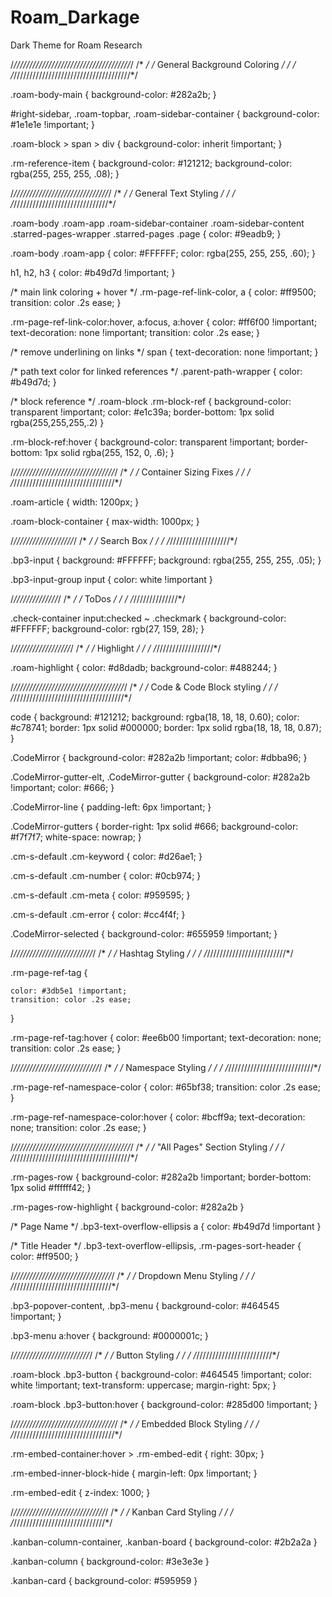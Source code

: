 # Roam_Darkage
Dark Theme for Roam Research

/*/////////////////////////////////////*/
/*                                     */
/*     General Background Coloring     */
/*                                     */
/*/////////////////////////////////////*/

.roam-body-main {
    background-color: #282a2b;
}

#right-sidebar, .roam-topbar, .roam-sidebar-container {
    background-color: #1e1e1e !important;
}

.roam-block > span > div {
    background-color: inherit !important;
}

.rm-reference-item {
    background-color: #121212;
    background-color: rgba(255, 255, 255, .08);
}



/*//////////////////////////////*/
/*                              */
/*     General Text Styling     */
/*                              */
/*//////////////////////////////*/

.roam-body .roam-app .roam-sidebar-container .roam-sidebar-content .starred-pages-wrapper .starred-pages .page {
    color: #9eadb9;
}

.roam-body .roam-app {
    color: #FFFFFF;
    color: rgba(255, 255, 255, .60);
}

h1, h2, h3 {
    color: #b49d7d !important;
}

/* main link coloring + hover */
.rm-page-ref-link-color, a {
    color: #ff9500;
    transition: color .2s ease;
}

.rm-page-ref-link-color:hover, a:focus, a:hover {
    color: #ff6f00 !important;
    text-decoration: none !important;
    transition: color .2s ease;
}

/* remove underlining on links */
span {
    text-decoration: none !important;
}


/* path text color for linked references */
.parent-path-wrapper {
    color: #b49d7d;
}

/* block reference */
.roam-block .rm-block-ref {
    background-color: transparent !important;
    color: #e1c39a;
    border-bottom: 1px solid rgba(255,255,255,.2)
}

.rm-block-ref:hover {
    background-color: transparent !important;
    border-bottom: 1px solid rgba(255, 152, 0, .6);
}

/*////////////////////////////////*/
/*                                */
/*     Container Sizing Fixes     */
/*                                */
/*////////////////////////////////*/

.roam-article {
    width: 1200px;
}

.roam-block-container {
    max-width: 1000px;
}



/*///////////////////*/
/*                   */
/*     Search Box    */
/*                   */
/*///////////////////*/

.bp3-input {
    background: #FFFFFF;
    background: rgba(255, 255, 255, .05);
}

.bp3-input-group input {
    color: white !important
}



/*//////////////*/
/*              */
/*     ToDos    */
/*              */
/*//////////////*/

.check-container input:checked ~ .checkmark {
    background-color: #FFFFFF;
    background-color: rgb(27, 159, 28);
}



/*//////////////////*/
/*                  */
/*     Highlight    */
/*                  */
/*//////////////////*/

.roam-highlight {
    color: #d8dadb;
    background-color: #488244;
}



/*///////////////////////////////////*/
/*                                   */
/*     Code & Code Block styling     */
/*                                   */
/*///////////////////////////////////*/

code {
    background: #121212;
    background: rgba(18, 18, 18, 0.60);
    color: #c78741;
    border: 1px solid #000000;
    border: 1px solid rgba(18, 18, 18, 0.87);
}

.CodeMirror {
    background-color: #282a2b !important;
    color: #dbba96;
}

.CodeMirror-gutter-elt, .CodeMirror-gutter {
    background-color: #282a2b !important;
    color: #666;
}

.CodeMirror-line {
    padding-left: 6px !important;
}

.CodeMirror-gutters {
    border-right: 1px solid #666;
    background-color: #f7f7f7;
    white-space: nowrap;
}

.cm-s-default .cm-keyword {
    color: #d26ae1;
}

.cm-s-default .cm-number {
    color: #0cb974;
}

.cm-s-default .cm-meta {
    color: #959595;
}

.cm-s-default .cm-error {
    color: #cc4f4f;
}

.CodeMirror-selected {
    background-color: #655959 !important;
}



/*/////////////////////////*/
/*                         */
/*     Hashtag Styling     */
/*                         */
/*/////////////////////////*/

.rm-page-ref-tag {
 
    color: #3db5e1 !important;
    transition: color .2s ease;
}

.rm-page-ref-tag:hover {
    color: #ee6b00 !important;
    text-decoration: none;
    transition: color .2s ease;
}



/*///////////////////////////*/
/*                           */
/*     Namespace Styling     */
/*                           */
/*///////////////////////////*/

.rm-page-ref-namespace-color {
    color: #65bf38;
    transition: color .2s ease;
}

.rm-page-ref-namespace-color:hover {
    color: #bcff9a;
    text-decoration: none;
    transition: color .2s ease;
}



/*/////////////////////////////////////*/
/*                                     */
/*     "All Pages" Section Styling     */
/*                                     */
/*/////////////////////////////////////*/

.rm-pages-row {
    background-color: #282a2b !important;
    border-bottom: 1px solid #ffffff42;
}

.rm-pages-row-highlight {
    background-color: #282a2b
}

/* Page Name */
.bp3-text-overflow-ellipsis a {
    color: #b49d7d !important
}

/* Title Header */
.bp3-text-overflow-ellipsis, .rm-pages-sort-header {
    color: #ff9500;
}



/*///////////////////////////////*/
/*                               */
/*     Dropdown Menu Styling     */
/*                               */
/*///////////////////////////////*/


.bp3-popover-content, .bp3-menu {
    background-color: #464545 !important;
}

.bp3-menu a:hover {
    background: #0000001c;
}



/*////////////////////////*/
/*                        */
/*     Button Styling     */
/*                        */
/*////////////////////////*/

.roam-block .bp3-button {
    background-color: #464545 !important;
    color: white !important;
    text-transform: uppercase;
    margin-right: 5px;
}

.roam-block .bp3-button:hover {
    background-color: #285d00 !important;
}



/*////////////////////////////////*/
/*                                */
/*     Embedded Block Styling     */
/*                                */
/*////////////////////////////////*/

.rm-embed-container:hover > .rm-embed-edit {
    right: 30px;
}

.rm-embed-inner-block-hide {
    margin-left: 0px !important;
}

.rm-embed-edit {
    z-index: 1000;
}



/*/////////////////////////////*/
/*                             */
/*     Kanban Card Styling     */
/*                             */
/*/////////////////////////////*/

.kanban-column-container, .kanban-board {
    background-color: #2b2a2a
}

.kanban-column {
    background-color: #3e3e3e
}

.kanban-card {
    background-color: #595959
}
